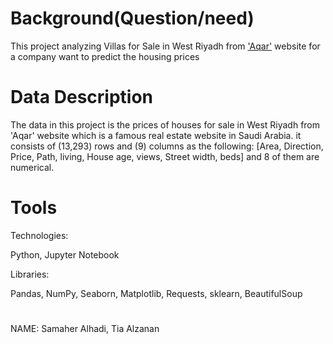 # Background(Question/need)

This project analyzing Villas for Sale in West Riyadh from ['Aqar'](https://sa.aqar.fm/?utm_source=google_search&utm_medium=search&utm_campaign=general_clicks_20201116&utm_content=text&gclid=CjwKCAiAm7OMBhAQEiwArvGi3Mo1DQyrdjotAE_MYBmuGZAHkeK-URIe36ESvQaekDGoVCKPozcYGRoCFesQAvD_BwE) website for a company want to predict the housing prices

# Data Description

The data in this project is the prices of houses for sale in West Riyadh from 'Aqar' website which is a famous real estate website in Saudi Arabia. 
it consists of (13,293) rows and (9) columns as the following:
[Area, Direction, Price, Path, living, House age, views, Street width, beds] and 8 of them are numerical.


# Tools

Technologies:

Python, Jupyter Notebook


Libraries:

Pandas, NumPy, Seaborn, Matplotlib, Requests, sklearn, BeautifulSoup


# 

# 

NAME: Samaher Alhadi, Tia Alzanan


```python

```
